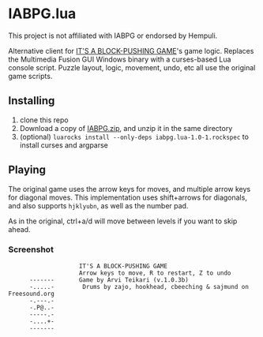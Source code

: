# IABPG.lua

This project is not affiliated with IABPG or endorsed by Hempuli.

Alternative client for [IT'S A BLOCK-PUSHING GAME](https://hempuli.itch.io/its-a-block-pushing-game)'s game logic. Replaces the Multimedia Fusion GUI Windows binary with a curses-based Lua console script. Puzzle layout, logic, movement, undo, etc all use the original game scripts.

## Installing

1. clone this repo
2. Download a copy of [IABPG.zip](https://hempuli.itch.io/its-a-block-pushing-game), and unzip it in the same directory
3. (optional) `luarocks install --only-deps iabpg.lua-1.0-1.rockspec` to install curses and argparse

## Playing

The original game uses the arrow keys for moves, and multiple arrow keys for diagonal moves. This implementation uses shift+arrows for diagonals, and also supports `hjklyubn`, as well as the number pad.

As in the original, ctrl+a/d will move between levels if you want to skip ahead.

### Screenshot

```
                    IT'S A BLOCK-PUSHING GAME
                    Arrow keys to move, R to restart, Z to undo
      -------       Game by Arvi Teikari (v.1.0.3b)
      -.....-        Drums by zajo, hookhead, cbeeching & sajmund on Freesound.org
      -.---.-
      -.P@..-
      -----.-
      -....+-
      -------


```